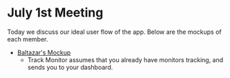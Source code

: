 # July 1st Meeting

Today we discuss our ideal user flow of the app. Below are the mockups of each member.

- [Baltazar's Mockup](https://www.figma.com/file/2S60n0hlaYie5InUE4kbDI/Untitled?node-id=0%3A1#)
    - Track Monitor assumes that you already have monitors tracking, and sends you to your dashboard.